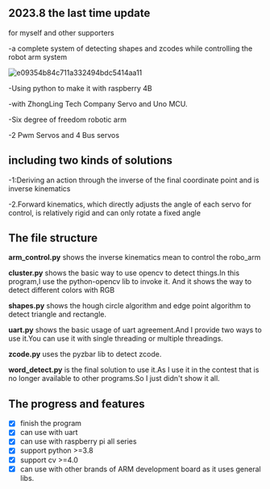 ## 2023.8 the last time update 
 for myself and other supporters
 
 -a complete system of detecting shapes and zcodes while controlling the robot arm system
 
 ![e09354b84c711a332494bdc5414aa11](https://github.com/kouge0510/robot_control-with-Opencv/assets/72262866/96492b09-5717-4d66-89f3-c11d2f4cced2)
 
 -Using python to make it with raspberry 4B
 
 -with ZhongLing Tech Company Servo and Uno MCU.
 
 -Six degree of freedom robotic arm
 
 -2 Pwm Servos and 4 Bus servos
 
 ## including two kinds of solutions
 
 -1:Deriving an action through the inverse of the final coordinate point and is inverse kinematics
 
 -2.Forward kinematics, which directly adjusts the angle of each servo for control, is relatively rigid and can only rotate a fixed angle

## The file structure

**arm_control.py** shows the inverse kinematics mean to control the robo_arm

**cluster.py** shows the basic way to use opencv to detect things.In this program,I use the python-opencv lib to invoke it.
And it shows the way to detect different colors with RGB

**shapes.py** shows the hough circle algorithm and edge point algorithm to detect triangle and rectangle.

**uart.py** shows the basic usage of uart agreement.And I provide two ways to use it.You can use it with single threading or multiple threadings.

**zcode.py** uses the pyzbar lib to detect zcode.

**word_detect.py** is the final solution to use it.As I use it in the contest that is no longer available to other programs.So I just didn't show it all.

## The progress and features

- [x] finish the program
- [x] can use with uart
- [x] can use with raspberry pi all series
- [x] support python >=3.8
- [x] support cv >=4.0
- [x] can use with other brands of ARM development board as it uses general libs.
